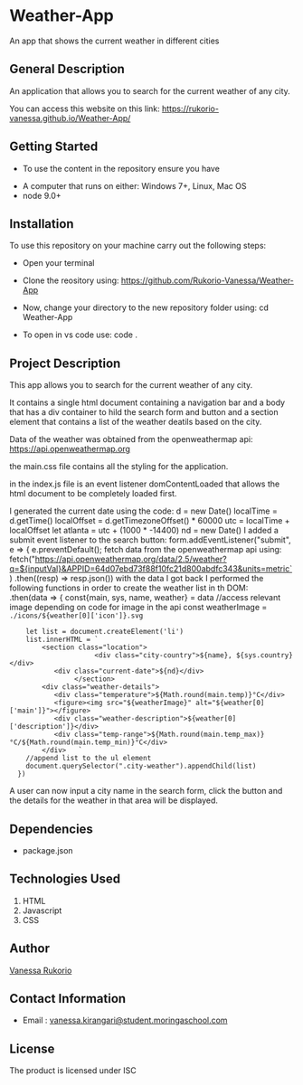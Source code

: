 # Weather-App
An app that shows the current weather in different cities

## General Description
An application that allows you to search for the  current weather of any city.

You can access this website on this link: https://rukorio-vanessa.github.io/Weather-App/

## Getting Started
* To use the content in the repository ensure you have
 - A computer that runs on either: Windows 7+, Linux, Mac OS
 - node 9.0+

## Installation
To use this repository on your machine carry out the following steps:

* Open your terminal

* Clone the reository using:
   https://github.com/Rukorio-Vanessa/Weather-App

* Now, change your directory to the new repository folder using:
   cd Weather-App

* To open in vs code use:
   code .         
  

## Project Description
This app allows you to search for the current weather of any city.

It contains a single html document containing a navigation bar and a body that has a div container to hild the search form and button and a section element that contains a list of the weather deatils based on the city.

Data of the weather was obtained from the openweathermap api: https://api.openweathermap.org

the main.css file contains all the styling for the application.

in the index.js file is an event listener domContentLoaded that allows the html document to be completely loaded first.

I generated the current date using the code:
  d = new Date()
  localTime = d.getTime()
  localOffset = d.getTimezoneOffset() * 60000
  utc = localTime + localOffset
  let atlanta = utc + (1000 * -14400)
  nd = new Date()
 I added a submit event listener to the search button:
    form.addEventListener("submit", e => {
  e.preventDefault();
fetch data from the openweathermap api using:
    fetch("https://api.openweathermap.org/data/2.5/weather?q=${inputVal}&APPID=64d07ebd73f88f10fc21d800abdfc343&units=metric`)
    .then((resp) => resp.json())
with the data I got back I performed the following functions in order to create the weather list in th DOM:    
    .then(data => {
        const{main, sys, name, weather} = data
        //access relevant image depending on code for image in the api
        const weatherImage = `./icons/${weather[0]['icon']}.svg`


        let list = document.createElement('li')
        list.innerHTML = `
            <section class="location">
					     <div class="city-country">${name}, ${sys.country}</div>
               <div class="current-date">${nd}</div>
				    </section>
            <div class="weather-details">
               <div class="temperature">${Math.round(main.temp)}°C</div>
               <figure><img src="${weatherImage}" alt="${weather[0]['main']}"></figure>
               <div class="weather-description">${weather[0]['description']}</div>
               <div class="temp-range">${Math.round(main.temp_max)}°C/${Math.round(main.temp_min)}°C</div>
            </div>   `
        //append list to the ul element    
        document.querySelector(".city-weather").appendChild(list)    
      })

A user can now input a city name in the search form, click the button and the details for the weather in that area will be displayed.



## Dependencies
- package.json

## Technologies Used
1. HTML
2. Javascript
3. CSS

## Author 
[Vanessa Rukorio](https://github.com/Rukorio-Vanessa) 

## Contact Information
* Email : vanessa.kirangari@student.moringaschool.com

## License
The product is licensed under ISC
